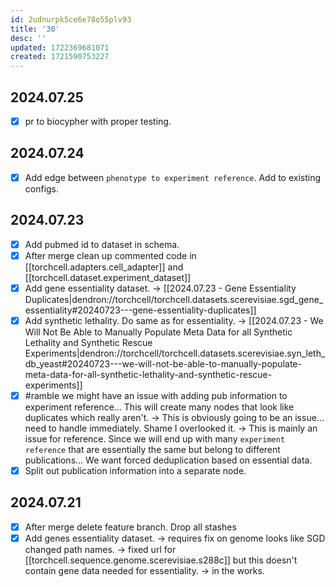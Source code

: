 ```yaml
---
id: 2udnurpk5ce6e78o55plv93
title: '30'
desc: ''
updated: 1722369681071
created: 1721590753227
---
```


## 2024.07.25

- [x] pr to biocypher with proper testing.

## 2024.07.24

- [x] Add edge between `phenotype to experiment reference`. Add to existing configs.

## 2024.07.23

- [x] Add pubmed id to dataset in schema.
- [x] After merge clean up commented code in [[torchcell.adapters.cell_adapter]] and [[torchcell.dataset.experiment_dataset]]
- [x] Add gene essentiality dataset. → [[2024.07.23 - Gene Essentiality Duplicates|dendron://torchcell/torchcell.datasets.scerevisiae.sgd_gene_essentiality#20240723---gene-essentiality-duplicates]]
- [x] Add synthetic lethality. Do same as for essentiality. → [[2024.07.23 - We Will Not Be Able to Manually Populate Meta Data for all Synthetic Lethality and Synthetic Rescue Experiments|dendron://torchcell/torchcell.datasets.scerevisiae.syn_leth_db_yeast#20240723---we-will-not-be-able-to-manually-populate-meta-data-for-all-synthetic-lethality-and-synthetic-rescue-experiments]]
- [x] #ramble we might have an issue with adding pub information to experiment reference... This will create many nodes that look like duplicates which really aren't. → This is obviously going to be an issue... need to handle immediately. Shame I overlooked it. → This is mainly an issue for reference. Since we will end up with many `experiment reference` that are essentially the same but belong to different publications... We want forced deduplication based on essential data.
- [x] Split out publication information into a separate node.

## 2024.07.21

- [x] After merge delete feature branch. Drop all stashes
- [x] Add genes essentiality dataset. → requires fix on genome looks like SGD changed path names. → fixed url for [[torchcell.sequence.genome.scerevisiae.s288c]] but this doesn't contain gene data needed for essentiality. → in the works.
